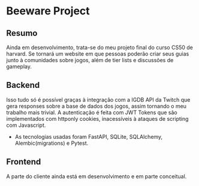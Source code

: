 # Beeware Project

## Resumo
Ainda em desenvolvimento, trata-se do meu projeto final do curso CS50 de harvard. Se tornará um website em que pessoas poderão criar seus guias junto à comunidades sobre jogos, além de tier lists e discussões de gameplay.

## Backend
Isso tudo só é possível graças à integração com a IGDB API da Twitch que gera responses sobre a base de dados dos jogos, assim tornando o meu trabalho mais trivial. A autenticação é feita com JWT Tokens que são implementados com httponly cookies, inacessíveis à ataques de scripting com Javascript.

- As tecnologias usadas foram FastAPI, SQLite, SQLAlchemy, Alembic(migrations) e Pytest.


## Frontend
A parte do cliente ainda está em desenvolvimento e em parte conceitual.
